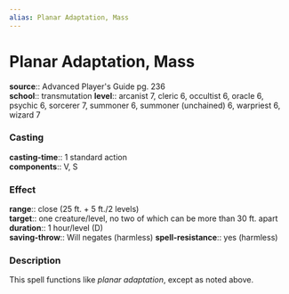 ```yaml
---
alias: Planar Adaptation, Mass
---
```


# Planar Adaptation, Mass 

**source**:: Advanced Player's Guide pg. 236  
**school**:: transmutation
**level**:: arcanist 7, cleric 6, occultist 6, oracle 6, psychic 6, sorcerer 7, summoner 6, summoner (unchained) 6, warpriest 6, wizard 7

### Casting 

**casting-time**:: 1 standard action  
**components**:: V, S

### Effect 

**range**:: close (25 ft. + 5 ft./2 levels)  
**target**:: one creature/level, no two of which can be more than 30 ft. apart  
**duration**:: 1 hour/level (D)  
**saving-throw**:: Will negates (harmless)
**spell-resistance**:: yes (harmless)

### Description 

This spell functions like *planar adaptation*, except as noted above.
